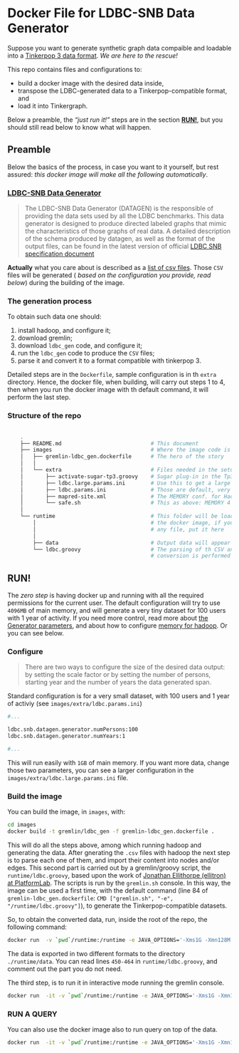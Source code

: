 # Docker File for LDBC-SNB Data Generator

Suppose you want to generate synthetic graph data compaible and loadable into a [Tinkerpop 3 data format](http://tinkerpop.apache.org/docs/current/reference/#_gremlin_i_o).
*We are here to the rescue!*

This repo contains files and configurations to:

* build a docker image with the desired data inside,
* transpose the LDBC-generated data to a Tinkerpop-compatible format, and
* load it into Tinkergraph.

Below a preamble, the *“just run it!”* steps are in the section **[RUN!](#run)**, but you should still read below to know what will happen. 

## Preamble

Below the basics of the process, in case you want to it yourself, but rest assured: *this docker image will make all the following automatically*.

### [LDBC-SNB Data Generator](https://github.com/ldbc/ldbc_snb_datagen)

>   The LDBC-SNB Data Generator (DATAGEN) is the responsible of providing the data sets used by all the LDBC benchmarks.
>   This data generator is designed to produce directed labeled graphs that mimic the characteristics of those graphs of real data.
>   A detailed description of the schema produced by datagen, as well as the format of the output files, can be found in the latest version of official [LDBC SNB specification document](https://github.com/ldbc/ldbc_snb_docs)

**Actually** what you care about is described as a [list of csv files](https://github.com/ldbc/ldbc_snb_datagen/wiki/Generated-CSV-Files).
Those `CSV` files will be generated ( *based on the configuration you provide, read below*) during the building of the image.


### The generation process

To obtain such data one should: 

1. install hadoop, and configure it;
2. download gremlin;
3. download `ldbc_gen` code, and configure it;
4. run the  `ldbc_gen` code to produce the `CSV` files;
5. parse it and convert it to a format compatible with tinkerpop 3.

Detailed steps are in the `Dockerfile`, sample configuration is in th `extra` directory.
Hence, the docker file, when building, will carry out steps 1 to 4, then when you run the docker image with th default command, it will perform the last step.

### Structure of the repo

~~~bash

    .
    ├── README.md                            # This document
    ├── images                               # Where the image code is
    │   ├── gremlin-ldbc_gen.dockerfile      # The hero of the story
    │   │      
    │   └── extra                            # Files needed in the setup
    │       ├── activate-sugar-tp3.groovy    # Sugar plug-in in the Tp3 Console
    │       ├── ldbc.large.params.ini        # Use this to get a large dataset
    │       ├── ldbc.params.ini              # Those are default, very small
    │       ├── mapred-site.xml              # The MEMORY conf. for Hadoop
    │       └── safe.sh                      # This as above: MEMORY 4 Hadoop
    │
    └── runtime                              # This folder will be loaded INSIDE
        │                                    # the docker image, if you need 
        │                                    # any file, put it here
        │
        ├── data                             # Output data will appear here
        └── ldbc.groovy                      # The parsing of th CSV and the 
                                             # conversion is performed by this 

~~~


## RUN!

The *zero step* is having docker up and running with all the required permissions for the current user.
The default configuration will try to use `4096MB` of main memory, and will generate a very tiny dataset for 100 users with 1 year of activity.
If you need more control, read more about [the Generator parameters](https://github.com/ldbc/ldbc_snb_datagen/wiki/Compilation_Execution), and about how to configure [memory for hadoop](https://hadoop.apache.org/docs/r2.7.2/hadoop-mapreduce-client/hadoop-mapreduce-client-core/mapred-default.xml).
Or you can see below.


### Configure

> There are two ways to configure the size of the desired data output: by setting the scale factor or by setting the number of persons, starting year and the number of years the data generated span. 

Standard configuration is for a very small dataset, with 100 users and 1 year of activiy (see `images/extra/ldbc.params.ini`)

~~~~bash
#...

ldbc.snb.datagen.generator.numPersons:100
ldbc.snb.datagen.generator.numYears:1

#...
~~~~

This will run easily with `1GB` of main memory.
If you want more data, change those two parameters, you can see a larger configuration in the `images/extra/ldbc.large.params.ini` file.


### Build the image

You can build the image, in `images`, with:


~~~bash
cd images
docker build -t gremlin/ldbc_gen -f gremlin-ldbc_gen.dockerfile .
~~~

This will do all the steps above, among which running hadoop and generating the data.
After gnerating the `.csv` files with hadoop the next step is to parse each one of them, and import their content into nodes and/or edges.
This second part is carried out by a gremlin/groovy script, the `runtime/ldbc.groovy`,  based upon the work of [Jonathan Ellithorpe (ellitron) at PlatformLab](https://github.com/PlatformLab/ldbc-snb-impls/blob/master/snb-interactive-titan/src/main/java/net/ellitron/ldbcsnbimpls/interactive/titan/TitanGraphLoader.java).
The scripts is run by the `gremlin.sh` console.
In this way, the image can be used a first time, with the default command (line 84 of `gremlin-ldbc_gen.dockerfile`:  `CMD ["gremlin.sh", "-e", "/runtime/ldbc.groovy"]`), to generate the Tinkerpop-compatible datasets.

So, to obtain the converted data, run, inside the root of the repo, the following command:

~~~bash
docker run  -v `pwd`/runtime:/runtime -e JAVA_OPTIONS='-Xms1G -Xmn128M -Xmx4G' gremlin/ldbc_gen
~~~

The data is exported in two different formats to the directory `./runtime/data`.
You can read lines `450-464`  in `runtime/ldbc.groovy`, and comment out the part you do not need.


The third step, is to run it in interactive mode running the gremlin console.

~~~bash
docker run  -it -v `pwd`/runtime:/runtime -e JAVA_OPTIONS='-Xms1G -Xmn128M -Xmx32G' gremlin/ldbc_gen gremlin.sh
~~~



### RUN A QUERY

You can also use the  docker image also to run query on top of the data.

~~~bash
docker run  -it -v `pwd`/runtime:/runtime -e JAVA_OPTIONS='-Xms1G -Xmn128M -Xmx4G'  -e DATASET=/runtime/data/social_network.json  gremlin/ldbc_gen gremlin.sh -e /runtime/queries/count-edges.groovy
~~~
